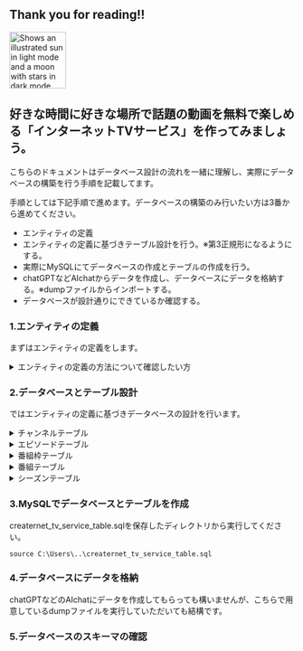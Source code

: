 ## Thank you for reading!!
<picture>
  <source media="(prefers-color-scheme: dark)" srcset="https://user-images.githubusercontent.com/25423296/163456776-7f95b81a-f1ed-45f7-b7ab-8fa810d529fa.png">
  <source media="(prefers-color-scheme: light)" srcset="https://user-images.githubusercontent.com/25423296/163456779-a8556205-d0a5-45e2-ac17-42d089e3c3f8.png">
  <img alt="Shows an illustrated sun in light mode and a moon with stars in dark mode." src="https://user-images.githubusercontent.com/25423296/163456779-a8556205-d0a5-45e2-ac17-42d089e3c3f8.png"width="100" height="100">
</picture>

## 好きな時間に好きな場所で話題の動画を無料で楽しめる「インターネットTVサービス」を作ってみましょう。

こちらのドキュメントはデータベース設計の流れを一緒に理解し、実際にデータベースの構築を行う手順を記載してます。

手順としては下記手順で進めます。データベースの構築のみ行いたい方は3番から進めてください。  
- エンティティの定義  
- エンティティの定義に基づきテーブル設計を行う。※第3正規形になるようにする。  
- 実際にMySQLにてデータベースの作成とテーブルの作成を行う。  
- chatGPTなどAIchatからデータを作成し、データベースにデータを格納する。※dumpファイルからインポートする。  
- データベースが設計通りにできているか確認する。

### 1.エンティティの定義
まずはエンティティの定義をします。
<details>
    <summary> 
      エンティティの定義の方法について確認したい方
    </summary>
  
  チャンネルテーブル: チャンネルID、チャンネル名<br>
  番組枠テーブル: 番組枠ID、チャンネルID、時間帯<br>
  番組テーブル: 番組ID、番組名、番組詳細、ジャンル <br> 
  シーズンテーブル: シーズンID、番組ID、シーズン数  <br>
  エピソードテーブル: エピソードID、シーズンID、エピソード数、タイトル、エピソード詳細、動画時間、公開日 <br> 
  視聴数テーブル: 視聴数ID、エピソードID、番組枠ID、視聴数  <br>
  
  これらのテーブルは外部キー制約を使用して関連付けられます。  <br>
  例えば、番組枠テーブルのチャンネルIDはチャンネルテーブルのチャンネルIDを参照します。<br>
  また、シーズンテーブルの番組IDは番組テーブルの番組IDを参照します。
</details>

### 2.データベースとテーブル設計
ではエンティティの定義に基づきデータベースの設計を行います。
<details>
<summary>チャンネルテーブル</summary>  
  
| Field        | Type         | Null | Key | Default |               Extra|     
|--------------|--------------|------|-----|---------|--------------------|
| channel_id   | int          | NO   | PRI | NULL    |      auto_increment|
| channel_name | varchar(255) | NO   |     | NULL    |                    |

</details>  
<details>
  <summary>エピソードテーブル</summary>
  
| Field           | Type         | Null | Key | Default | Extra          |
|-----------------|--------------|------|-----|---------|----------------|
| episode_id      | int          | NO   | PRI | NULL    | auto_increment |
| season_id       | int          | NO   | MUL | NULL    |                |
| episode_number  | int          | NO   |     | NULL    |                |
| title           | varchar(255) | NO   |     | NULL    |                |
| episode_details | text         | YES  |     | NULL    |                |
| video_length    | time         | NO   |     | NULL    |                |
| release_date    | date         | NO   |     | NULL    |                |

</details>  

<details>
  <summary>番組枠テーブル</summary>  

| Field           | Type | Null | Key | Default | Extra          |
|-----------------|------|------|-----|---------|----------------|
| program_slot_id | int  | NO   | PRI | NULL    | auto_increment |
| channel_id      | int  | NO   | MUL | NULL    |                |
| time_slot       | time | NO   |     | NULL    |                |

</details>
 
<details>
  <summary> 番組テーブル </summary>  

| Field           | Type         | Null | Key | Default | Extra          |
|-----------------|--------------|------|-----|---------|----------------|
| program_id      | int          | NO   | PRI | NULL    | auto_increment |
| program_name    | varchar(255) | NO   |     | NULL    |                |
| program_details | text         | YES  |     | NULL    |                |
| genre           | varchar(255) | NO   |     | NULL    |                |

</details>

<details>
  <summary>シーズンテーブル</summary>
  
| Field         | Type | Null | Key | Default | Extra          |
|---------------|------|------|-----|---------|----------------|
| season_id     | int  | NO   | PRI | NULL    | auto_increment |
| program_id    | int  | NO   | MUL | NULL    |                |
| season_number | int  | NO   |     | NULL    |                |

</details>  

### 3.MySQLでデータベースとテーブルを作成
creaternet_tv_service_table.sqlを保存したディレクトリから実行してください。
```
source C:\Users\..\creaternet_tv_service_table.sql
```

### 4.データベースにデータを格納
chatGPTなどのAIchatにデータを作成してもらっても構いませんが、こちらで用意しているdumpファイルを実行していただいても結構です。

### 5.データベースのスキーマの確認

